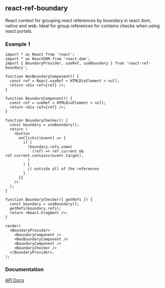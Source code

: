 ## react-ref-boundary

React context for grouping react references by boundary in react dom, native and web. Ideal for group references for contains checks when using react portals.

### Example 1

```tsx
import * as React from 'react';
import * as ReactDOM from 'react-dom';
import { BoundaryProvider, useRef, useBoundary } from 'react-ref-boundary';

function NonBoundaryComponent() {
  const ref = React.useRef < HTMLDivElement > null;
  return <div ref={ref} />;
}

function BoundaryComponent() {
  const ref = useRef < HTMLDivElement > null;
  return <div ref={ref} />;
}

function BoundaryChecker() {
  const boundary = useBoundary();
  return (
    <button
      onClick={(event) => {
        if (
          !boundary.refs.some(
            (ref) => ref.current && ref.current.contains(event.target),
          )
        ) {
          // outside all of the references
        }
      }}
    />
  );
}

function BoundaryChecker({ getRefs }) {
  const boundary = useBoundary();
  getRefs(boundary.refs);
  return <React.Fragment />;
}

render(
  <BoundaryProvider>
    <BoundaryComponent />
    <NonBoundaryComponent />
    <BoundaryComponent />
    <BoundaryChecker />
  </BoundaryProvider>,
);
```

### Documentation

[API Docs](https://kmalakoff.github.io/react-ref-boundary/)
